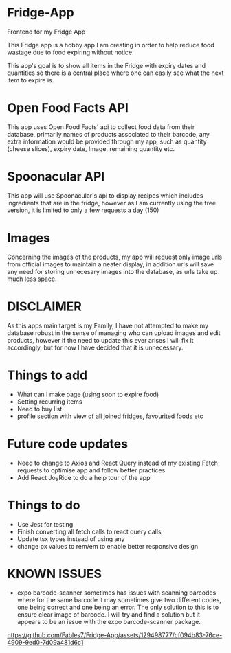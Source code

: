 # Fridge-App
Frontend for my Fridge App

This Fridge app is a hobby app I am creating in order to help reduce food wastage due to food expiring without notice.

This app's goal is to show all items in the Fridge with expiry dates and quantities so there is a central place where one can easily see what the next item 
to expire is.

# Open Food Facts API
This app uses Open Food Facts' api to collect food data from their database, primarily names of products associated to their barcode, any extra information would 
be provided through my app, such as quantity (cheese slices), expiry date, Image, remaining quantity etc.

# Spoonacular API
This app will use Spoonacular's api to display recipes which includes ingredients that are in the fridge, however as I am currently using the free version, it is limited to only a few requests a day (150)

# Images
Concerning the images of the products, my app will request only image urls from official images to maintain a neater display, in addition urls will save any need for storing unnecesary 
images into the database, as urls take up much less space.

# DISCLAIMER
As this apps main target is my Family, I have not attempted to make my database robust in the sense of managing who can upload images and edit products, however if the need to update this ever arises I will fix it accordingly, but for now I have decided that it is unnecessary.

# Things to add
- What can I make page (using soon to expire food)
- Setting recurring items
- Need to buy list
- profile section with view of all joined fridges, favourited foods etc
  
# Future code updates
- Need to change to Axios and React Query instead of my existing Fetch requests to optimise app and follow better practices
- Add React JoyRide to do a help tour of the app

# Things to do
- Use Jest for testing
- Finish converting all fetch calls to react query calls
- Update tsx types instead of using any
- change px values to rem/em to enable better responsive design

# KNOWN ISSUES
- expo barcode-scanner sometimes has issues with scanning barcodes where for the same barcode it may sometimes give two different codes, one being correct and one being an error. The only solution to this is to ensure clear image of barcode. I will try and find a solution but it appears to be an issue with the expo barcode-scanner package.


https://github.com/Fables7/Fridge-App/assets/129498777/cf094b83-76ce-4909-9ed0-7d09a481d6c1

